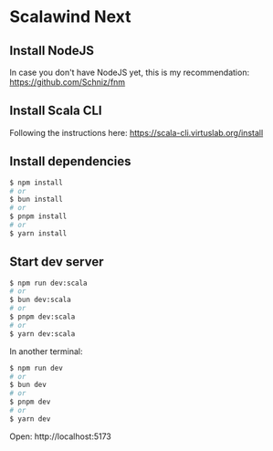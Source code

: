 # Scalawind Next

## Install NodeJS

In case you don't have NodeJS yet, this is my recommendation: https://github.com/Schniz/fnm

## Install Scala CLI

Following the instructions here: https://scala-cli.virtuslab.org/install

## Install dependencies

```bash
$ npm install
# or
$ bun install
# or
$ pnpm install
# or
$ yarn install
```

## Start dev server

```bash
$ npm run dev:scala
# or
$ bun dev:scala
# or
$ pnpm dev:scala
# or
$ yarn dev:scala
```

In another terminal:

```bash
$ npm run dev
# or
$ bun dev
# or
$ pnpm dev
# or
$ yarn dev
```

Open: http://localhost:5173